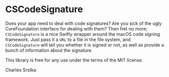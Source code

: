 # CSCodeSignature

Does your app need to deal with code signatures?
Are you sick of the ugly CoreFoundation interface for dealing with them?
Then fret no more; `CSCodeSignature` is a nice Swifty wrapper around the macOS code signing framework.
Just pass it a `URL` to a file in the file system, and `CSCodeSignature` will tell you whether it is signed or not, as well as provide a bunch of information about the signature.

This library is free for any use under the terms of the MIT license.

Charles Srstka

